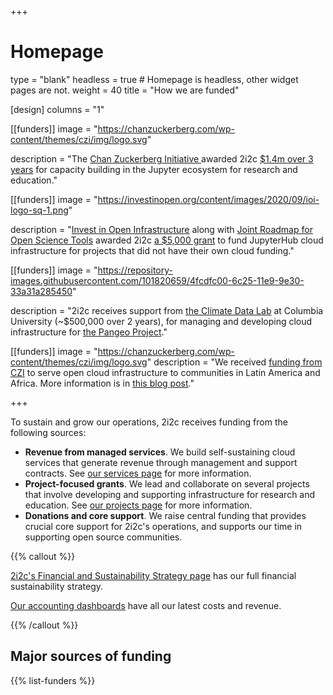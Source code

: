 +++
# Homepage
type = "blank"
headless = true  # Homepage is headless, other widget pages are not.
weight = 40
title = "How we are funded"

[design]
  columns = "1"

[[funders]]
  image = "https://chanzuckerberg.com/wp-content/themes/czi/img/logo.svg"
  
  description = "The [Chan Zuckerberg Initiative ](https://chanzuckerberg.com/eoss/) awarded 2i2c [$1.4m over 3 years](/blog/2021/czi-core-support) for capacity building in the Jupyter ecosystem for research and education."

[[funders]]
  image = "https://investinopen.org/content/images/2020/09/ioi-logo-sq-1.png"
  
  description = "[Invest in Open Infrastructure](https://investinopen.org) along with [Joint Roadmap for Open Science Tools](https://jrost.org) awarded 2i2c [a $5,000 grant](https://investinopen.org/blog/jrost-rapid-response-fund-awardees/) to fund JupyterHub cloud infrastructure for projects that did not have their own cloud funding."

[[funders]]
  image = "https://repository-images.githubusercontent.com/101820659/4fcdfc00-6c25-11e9-9e30-33a31a285450"
  
  description = "2i2c receives support from [the Climate Data Lab](https://medium.com/pangeo/announcing-the-climate-data-science-lab-funded-by-the-moore-foundation-4bc4314ac02d) at Columbia University (~$500,000 over 2 years), for managing and developing cloud infrastructure for [the Pangeo Project](https://pangeo.io)."

[[funders]]
  image = "https://chanzuckerberg.com/wp-content/themes/czi/img/logo.svg"
  description = "We received [funding from CZI](https://cziscience.medium.com/building-strong-inclusive-research-communities-f2dd8872a4d) to serve open cloud infrastructure to communities in Latin America and Africa. More information is in [this blog post](https://2i2c.org/blog/2022/czi-global-communities-announcement/)."

+++

To sustain and grow our operations, 2i2c receives funding from the following sources:

- **Revenue from managed services**. We build self-sustaining cloud services that generate revenue through management and support contracts. See [our services page](/service) for more information.
- **Project-focused grants**. We lead and collaborate on several projects that involve developing and supporting infrastructure for research and education. See [our projects page](/projects) for more information.
- **Donations and core support**. We raise central funding that provides crucial core support for 2i2c's operations, and supports our time in supporting open source communities.

{{% callout %}}

[2i2c's Financial and Sustainability Strategy page](https://compass.2i2c.org/en/latest/finance/strategy.html) has our full financial sustainability strategy.

[Our accounting dashboards](https://2i2c.org/kpis/finances) have all our latest costs and revenue.

{{% /callout %}}


## Major sources of funding

<!-- This is in layouts/shortcodes/list-funders.html -->
{{% list-funders %}}
